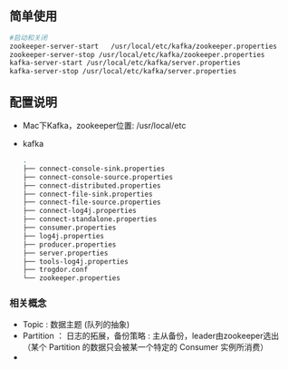 ## 简单使用

```bash
#启动和关闭
zookeeper-server-start   /usr/local/etc/kafka/zookeeper.properties
zookeeper-server-stop /usr/local/etc/kafka/zookeeper.properties
kafka-server-start /usr/local/etc/kafka/server.properties
kafka-server-stop /usr/local/etc/kafka/server.properties
```

## 配置说明

* Mac下Kafka，zookeeper位置: /usr/local/etc

* kafka

  ```bash
  .
  ├── connect-console-sink.properties
  ├── connect-console-source.properties
  ├── connect-distributed.properties
  ├── connect-file-sink.properties
  ├── connect-file-source.properties
  ├── connect-log4j.properties
  ├── connect-standalone.properties
  ├── consumer.properties
  ├── log4j.properties
  ├── producer.properties
  ├── server.properties
  ├── tools-log4j.properties
  ├── trogdor.conf
  └── zookeeper.properties
  ```

### 相关概念

* Topic : 数据主题 (队列的抽象)
*  Partition ： 日志的拓展，备份策略 : 主从备份，leader由zookeeper选出（某个 Partition 的数据只会被某一个特定的 Consumer 实例所消费）
* 